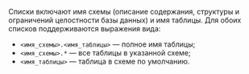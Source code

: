 Списки включают имя схемы (описание содержания, структуры и ограничений целостности базы данных) и имя таблицы. Для обоих списков поддерживаются выражения вида:

* `<имя_схемы>.<имя_таблицы>` — полное имя таблицы;
* `<имя_схемы>.*` — все таблицы в указанной схеме;
* `<имя_таблицы>` — таблица в схеме по умолчанию.
